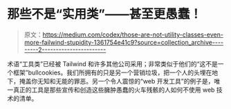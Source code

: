 # 那些不是“实用类”——甚至更愚蠢！

> 原文：<https://medium.com/codex/those-are-not-utility-classes-even-more-failwind-stupidity-1361754e41c9?source=collection_archive---------2----------------------->

术语“工具类”已经被 Tailwind 和许多其他公司采用；非常类似于他们的“这不是一个框架”bullcookies。我们所拥有的只是另一个营销垃圾，把一个人的头埋在地下，掩盖你无知和无能的罪恶。另一个令人震惊的“web 开发工具”的例子是，唯一真正的工具是那些宣传和创造这些臃肿愚蠢的火车残骸的人如何不使用 web 技术的清单。